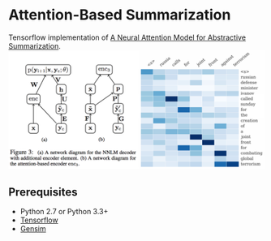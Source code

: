 Attention-Based Summarization
=============================

Tensorflow implementation of [A Neural Attention Model for Abstractive Summarization](http://arxiv.org/abs/1509.00685).
![model_demo](./assets/model_demo.png)


Prerequisites
-------------

- Python 2.7 or Python 3.3+
- [Tensorflow](https://www.tensorflow.org/)
- [Gensim](https://radimrehurek.com/gensim/)
